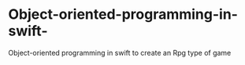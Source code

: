 # Object-oriented-programming-in-swift-
Object-oriented programming in swift to create an Rpg type of game
